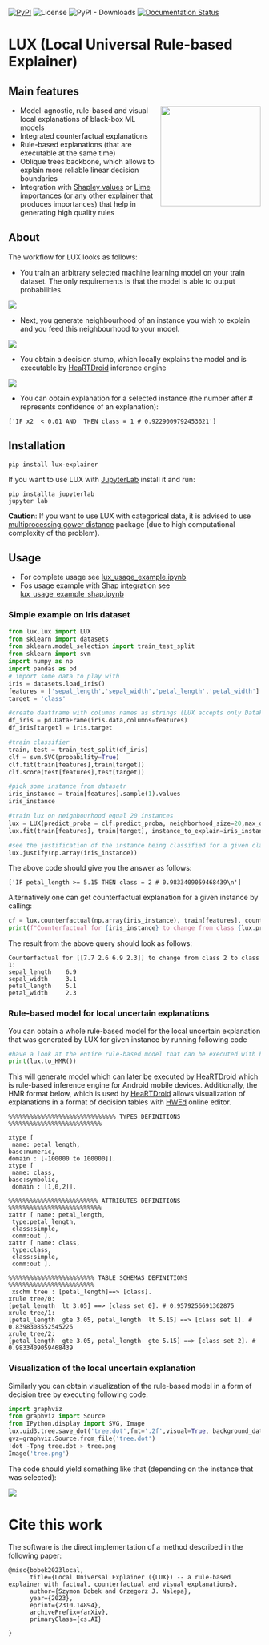 [![PyPI](https://img.shields.io/pypi/v/lux-explainer)](https://pypi.org/project/lux-explainer/)  ![License](https://img.shields.io/github/license/sbobek/lux)
 ![PyPI - Downloads](https://img.shields.io/pypi/dm/lux-explainer) [![Documentation Status](https://readthedocs.org/projects/lux-explainer/badge/?version=latest)](https://tsproto.readthedocs.io/en/latest/?badge=latest)
   
# LUX (Local Universal Rule-based Explainer)
## Main features
  <img align="right"  src="https://raw.githubusercontent.com/sbobek/lux/main/pix/lux-logo.png" width="200">
  
  * Model-agnostic, rule-based and visual local explanations of black-box ML models
  * Integrated counterfactual explanations
  * Rule-based explanations (that are executable at the same time)
  * Oblique trees backbone, which allows to explain more reliable linear decision boundaries
  * Integration with [Shapley values](https://shap.readthedocs.io/en/latest/) or [Lime](https://github.com/marcotcr/lime) importances (or any other explainer that produces importances) that help in generating high quality rules
  
## About
The workflow for LUX looks as follows:
  - You train an arbitrary selected machine learning model on your train dataset. The only requirements is that the model is able to output probabilities.
  
  ![](https://raw.githubusercontent.com/sbobek/lux/main/pix/decbound-point.png)
  - Next, you generate neighbourhood of an instance you wish to explain and you feed this neighbourhood to your model. 
  
  ![](https://raw.githubusercontent.com/sbobek/lux/main/pix/neighbourhood.png)
  - You obtain a decision stump, which locally explains the model and is executable by [HeaRTDroid](https://heartdroid.re) inference engine
  
  ![](https://raw.githubusercontent.com/sbobek/lux/main/pix/hmrp.png)
  - You can obtain explanation for a selected instance (the number after # represents confidence of an explanation):
  ```
  ['IF x2  < 0.01 AND  THEN class = 1 # 0.9229009792453621']
  ```

## Installation


```
pip install lux-explainer
```
If you want to use LUX with [JupyterLab](https://jupyter.org/) install it and run:

```
pip installta jupyterlab
jupyter lab
```

**Caution**: If you want to use LUX with categorical data, it is advised to use [multiprocessing gower distance](https://github.com/sbobek/gower/tree/add-multiprocessing) package (due to high computational complexity of the problem). 

## Usage

  * For complete usage see [lux_usage_example.ipynb](https://raw.githubusercontent.com/sbobek/lux/main/examples/lux_usage_example.ipynb)
  * Fos usage example with Shap integration see [lux_usage_example_shap.ipynb](https://raw.githubusercontent.com/sbobek/lux/main/examples/lux_usage_example_shap.ipynb)

### Simple example on Iris dataset

``` python
from lux.lux import LUX
from sklearn import datasets
from sklearn.model_selection import train_test_split
from sklearn import svm
import numpy as np
import pandas as pd
# import some data to play with
iris = datasets.load_iris()
features = ['sepal_length','sepal_width','petal_length','petal_width']
target = 'class'

#create daatframe with columns names as strings (LUX accepts only DataFrames withj string columns names)
df_iris = pd.DataFrame(iris.data,columns=features)
df_iris[target] = iris.target

#train classifier
train, test = train_test_split(df_iris)
clf = svm.SVC(probability=True)
clf.fit(train[features],train[target])
clf.score(test[features],test[target])

#pick some instance from datasetr
iris_instance = train[features].sample(1).values
iris_instance

#train lux on neighbourhood equal 20 instances
lux = LUX(predict_proba = clf.predict_proba, neighborhood_size=20,max_depth=2,  node_size_limit = 1, grow_confidence_threshold = 0 )
lux.fit(train[features], train[target], instance_to_explain=iris_instance,class_names=[0,1,2])

#see the justification of the instance being classified for a given class
lux.justify(np.array(iris_instance))

```

The above code should give you the answer as follows:
```
['IF petal_length >= 5.15 THEN class = 2 # 0.9833409059468439\n']
```

Alternatively one can get counterfactual explanation for a given instance by calling:

``` python
cf = lux.counterfactual(np.array(iris_instance), train[features], counterfactual_representative='nearest', topn=1)[0]
print(f"Counterfactual for {iris_instance} to change from class {lux.predict(np.array(iris_instance))[0]} to class {cf['prediction']}: \n{cf['counterfactual']}")
```
The result from the above query should look as follows:

```
Counterfactual for [[7.7 2.6 6.9 2.3]] to change from class 2 to class 1: 
sepal_length    6.9
sepal_width     3.1
petal_length    5.1
petal_width     2.3
```

### Rule-based model for local uncertain explanations
You can obtain a whole rule-based model for the local uncertain explanation that was generated by LUX for given instance by running following code

``` python
#have a look at the entire rule-based model that can be executed with https:://heartdroid.re
print(lux.to_HMR())
```

This will generate model which can later be executed by [HeaRTDroid](https://heartdroid.re) which is rule-based inference engine for Android mobile devices.
Additionally, the HMR format below, which is used by  [HeaRTDroid](https://heartdroid.re) allows visualization of explanations in a format of decision tables with [HWEd](https://heartdroid.re/hwed/#/) online editor.


```
%%%%%%%%%%%%%%%%%%%%%%%%%%%%%% TYPES DEFINITIONS %%%%%%%%%%%%%%%%%%%%%%%%%%

xtype [
 name: petal_length, 
base:numeric,
domain : [-100000 to 100000]].
xtype [
 name: class, 
base:symbolic,
 domain : [1,0,2]].

%%%%%%%%%%%%%%%%%%%%%%%%% ATTRIBUTES DEFINITIONS %%%%%%%%%%%%%%%%%%%%%%%%%%
xattr [ name: petal_length,
 type:petal_length,
 class:simple,
 comm:out ].
xattr [ name: class,
 type:class,
 class:simple,
 comm:out ].

%%%%%%%%%%%%%%%%%%%%%%%% TABLE SCHEMAS DEFINITIONS %%%%%%%%%%%%%%%%%%%%%%%%
 xschm tree : [petal_length]==> [class].
xrule tree/0:
[petal_length  lt 3.05] ==> [class set 0]. # 0.9579256691362875
xrule tree/1:
[petal_length  gte 3.05, petal_length  lt 5.15] ==> [class set 1]. # 0.8398308552545226
xrule tree/2:
[petal_length  gte 3.05, petal_length  gte 5.15] ==> [class set 2]. # 0.9833409059468439
```
### Visualization of the local uncertain explanation
Similarly you can obtain visualization of the rule-based model in a form of decision tree by executing following code. 

``` python
import graphviz
from graphviz import Source
from IPython.display import SVG, Image
lux.uid3.tree.save_dot('tree.dot',fmt='.2f',visual=True, background_data=train)
gvz=graphviz.Source.from_file('tree.dot')
!dot -Tpng tree.dot > tree.png
Image('tree.png')
```

The code should yield something like that (depending on the instance that was selected):

![](https://raw.githubusercontent.com/sbobek/lux/main/pix/utree.png)

# Cite this work

The software is the direct implementation of a method described in the following paper:

```
@misc{bobek2023local,
      title={Local Universal Explainer ({LUX}) -- a rule-based explainer with factual, counterfactual and visual explanations}, 
      author={Szymon Bobek and Grzegorz J. Nalepa},
      year={2023},
      eprint={2310.14894},
      archivePrefix={arXiv},
      primaryClass={cs.AI}

}
```